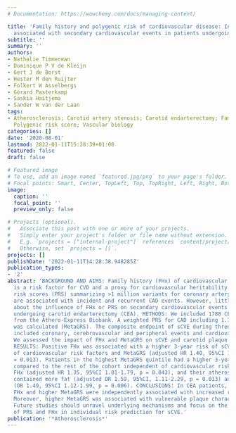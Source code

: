 ```yaml
---
# Documentation: https://wowchemy.com/docs/managing-content/

title: 'Family history and polygenic risk of cardiovascular disease: Independent factors
  associated with secondary cardiovascular events in patients undergoing carotid endarterectomy'
subtitle: ''
summary: ''
authors:
- Nathalie Timmerman
- Dominique P V de Kleijn
- Gert J de Borst
- Hester M den Ruijter
- Folkert W Asselbergs
- Gerard Pasterkamp
- Saskia Haitjema
- Sander W van der Laan
tags:
- Atherosclerosis; Carotid artery stenosis; Carotid endarterectomy; Family history;
  Polygenic risk score; Vascular biology
categories: []
date: '2020-08-01'
lastmod: 2022-01-11T15:28:39+01:00
featured: false
draft: false

# Featured image
# To use, add an image named `featured.jpg/png` to your page's folder.
# Focal points: Smart, Center, TopLeft, Top, TopRight, Left, Right, BottomLeft, Bottom, BottomRight.
image:
  caption: ''
  focal_point: ''
  preview_only: false

# Projects (optional).
#   Associate this post with one or more of your projects.
#   Simply enter your project's folder or file name without extension.
#   E.g. `projects = ["internal-project"]` references `content/project/deep-learning/index.md`.
#   Otherwise, set `projects = []`.
projects: []
publishDate: '2022-01-11T14:28:38.948285Z'
publication_types:
- '2'
abstract: 'BACKGROUND AND AIMS: Family history (FHx) of cardiovascular disease (CVD)
  is a risk factor for CVD and a proxy for cardiovascular heritability. Polygenic
  risk scores (PRS) summarizing >1 million variants for coronary artery disease (CAD)
  are associated with incident and recurrent CAD events. However, little is known
  about the influence of FHx or PRS on secondary cardiovascular events (sCVE) in patients
  undergoing carotid endarterectomy (CEA). METHODS: We included 1788 CEA patients
  from the Athero-Express Biobank. A weighted PRS for CAD including 1.7 million variants
  was calculated (MetaGRS). The composite endpoint of sCVE during three years of follow-up
  included coronary, cerebrovascular and peripheral events and cardiovascular death.
  We assessed the impact of FHx and MetaGRS on sCVE and carotid plaque composition.
  RESULTS: Positive FHx was associated with a higher 3-year risk of sCVE independent
  of cardiovascular risk factors and MetaGRS (adjusted HR 1.40, 95%CI 1.07-1.82, p
  = 0.013). Patients in the highest MetaGRS quintile had a higher 3-year risk of sCVE
  compared to the rest of the cohort independent of cardiovascular risk factors including
  FHx (adjusted HR 1.35, 95%CI 1.01-1.79, p = 0.043), and their atherosclerotic plaques
  contained more fat (adjusted OR 1.59, 95%CI, 1.11-2.29, p = 0.013) and more macrophages
  (OR 1.49, 95%CI 1.12-1.99, p = 0.006). CONCLUSIONS: In CEA patients, both positive
  FHx and higher MetaGRS were independently associated with increased risk of sCVE.
  Moreover, higher MetaGRS was associated with vulnerable plaque characteristics.
  Future studies should unravel underlying mechanisms and focus on the added value
  of PRS and FHx in individual risk prediction for sCVE.'
publication: '*Atherosclerosis*'
---
```

